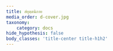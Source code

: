 ```yaml
---
title: สํยุตฺตนิกาย
media_order: d-cover.jpg
taxonomy:
    category: docs
hide_hypothesis: false
body_classes: 'title-center title-h1h2'
---
```


